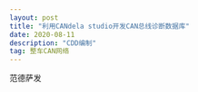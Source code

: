 ```yaml
---
layout: post
title: "利用CANdela studio开发CAN总线诊断数据库"
date: 2020-08-11
description: "CDD编制"
tag: 整车CAN网络
--- 
```

范德萨发
